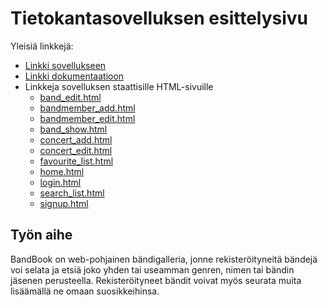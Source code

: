 # Tietokantasovelluksen esittelysivu

Yleisiä linkkejä:

* [Linkki sovellukseen](https://www.lmelkas.users.cs.helsinki.fi/bandbook)
* [Linkki dokumentaatioon](doc/dokumentaatio.pdf)
* Linkkeja sovelluksen staattisille HTML-sivuille
  * [band_edit.html](https://www.lmelkas.users.cs.helsinki.fi/bandbook/band_edit)
  * [bandmember_add.html](https://www.lmelkas.users.cs.helsinki.fi/bandbook/bandmember_add)
  * [bandmember_edit.html](https://www.lmelkas.users.cs.helsinki.fi/bandbook/bandmember_edit)
  * [band_show.html](https://www.lmelkas.users.cs.helsinki.fi/bandbook/band_show)
  * [concert_add.html](https://www.lmelkas.users.cs.helsinki.fi/bandbook/concert_add)
  * [concert_edit.html](https://www.lmelkas.users.cs.helsinki.fi/bandbook/concert_edit)
  * [favourite_list.html](https://www.lmelkas.users.cs.helsinki.fi/bandbook/favourites)
  * [home.html](https://www.lmelkas.users.cs.helsinki.fi/bandbook/home)
  * [login.html](https://www.lmelkas.users.cs.helsinki.fi/bandbook/login)
  * [search_list.html](https://www.lmelkas.users.cs.helsinki.fi/bandbook/search)
  * [signup.html](https://www.lmelkas.users.cs.helsinki.fi/bandbook/signup)

## Työn aihe

BandBook on web-pohjainen bändigalleria, jonne rekisteröityneitä bändejä voi selata ja etsiä joko yhden tai useamman genren, nimen tai bändin jäsenen perusteella. Rekisteröityneet bändit voivat myös seurata muita lisäämällä ne omaan suosikkeihinsa. 
